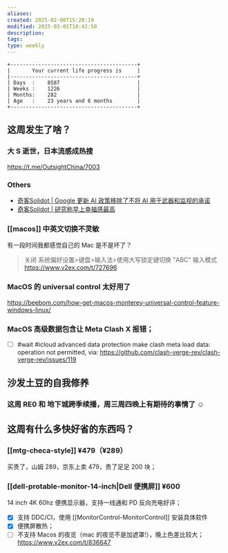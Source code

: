 ```yaml
---
aliases: 
created: 2025-02-06T15:20:19
modified: 2025-03-01T18:42:50
description: 
tags: 
type: weekly
---
```


```shell
+-----------------------------------------+
|       Your current life progress is     |
|-----------------------------------------+
| Days  :    8587                         |
| Weeks :    1226                         |
| Months:    282                          |
| Age   :    23 years and 6 months        |
+-----------------------------------------+
```

## 这周发生了啥？

### 大 S 逝世，日本流感成热搜  

https://t.me/OutsightChina/7003

### Others
- [奇客Solidot \| Google 更新 AI 政策移除了不将 AI 用于武器和监视的承诺](https://www.solidot.org/story?sid=80472)
- [奇客Solidot \| 研究称早上幸福感最高](https://www.solidot.org/story?sid=80482)

### [[macos]] 中英文切换不灵敏

有一段时间我都感觉自己的 Mac 是不是坏了？

> 关闭 系统偏好设置>键盘>输入法>使用大写锁定键切换 "ABC" 输入模式
> https://www.v2ex.com/t/727696

### MacOS 的 universal control 太好用了

https://beebom.com/how-get-macos-monterey-universal-control-feature-windows-linux/

### MacOS 高级数据包含让 Meta Clash X 报错；

- [ ] #wait #icloud advanced data protection make clash meta load data: operation not permitted, via: https://github.com/clash-verge-rev/clash-verge-rev/issues/119

## 沙发土豆的自我修养

### 这周 RE0 和 地下城跨季续播，周三周四晚上有期待的事情了 ☺️

## 这周有什么多快好省的东西吗？

### [[mtg-checa-style]] ¥479（¥289）

买贵了，山姆 289，京东上卖 479，贵了足足 200 块；

### [[dell-protable-monitor-14-inch|Dell 便携屏]] ¥600

14 inch 4K 60hz 便携显示器，支持一线通和 PD 反向充电好评；

- [x] 支持 DDC/CI，使用 [[MonitorControl-MonitorControl]] 安装具体软件
- [x] 便携屏散热；
- [ ] 不支持 Macos 的夜览（mac 的夜览不是加遮罩!），晚上色差比较大；
https://www.v2ex.com/t/836647
